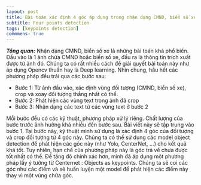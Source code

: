 ```yaml
---
layout: post
title: Bài toán xác định 4 góc áp dụng trong nhận dạng CMND, biển số xe 
subtitle: Four points detection
tags: [keypoints detection]
commmens: true 
---
```


***Tổng quan:***
Nhận dạng CMND, biển số xe là những bài toán khá phổ biến. Đầu vào là 1 ảnh chứa CMND hoặc biển số xe, đầu ra là thông tin trích xuất được từ ảnh đó. Chúng ta có rất nhiều cách để giải quyết bài toán này như áp dụng Opencv thuần hay là Deep learning. 
Nhìn chung, hầu hết các phương pháp đều trải qua các bước sau:
- Bước 1: Từ ảnh đầu vào, xác định vùng đối tượng (CMND, biển số xe), crop và xoay đối tượng thẳng nhất có thể. 
- Bước 2: Phát hiện các vùng text trong ảnh đã crop 
- Bước 3: Nhận dạng các text từ các vùng text ở bước 2 

Mỗi bước đều có các kỹ thuật, phương pháp xử lý riêng. Chất lượng của bước trước ảnh hưởng khá nhiều đến bước sau. Bài viết này sẽ tập trung vào bước 1.
Tại bước này, kỹ thuật mình sử dụng là xác định 4 góc của đối tượng và crop đối tượng từ 4 góc này. Chúng ta có thể sử dụng các model object detection để phát hiện các góc này (như Yolo, CenterNet, ...) cho kết quả khá tốt. Tuy nhiên, hạn chế của phương pháp này là góc trả về chưa được tốt nhất có thể. Để tăng độ chính xác hơn, mình đã áp dụng 
một phương pháp lấy ý tưởng từ Centernet : Objects as keypoints. Chúng ta sẽ coi các góc như các điểm và sẽ huấn luyện một model để phát hiện các điểm này thay vì một vùng chứa góc. 
